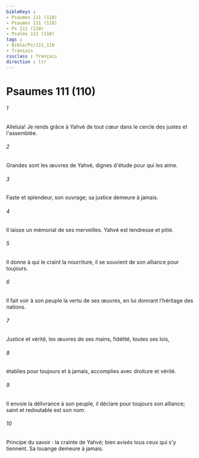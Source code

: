 ```yaml
---
bibleKeys : 
- Psaumes 111 (110)
- Psaumes 111 (110)
- Ps 111 (110)
- Psalms 111 (110)
tags : 
- Bible/Ps/111_110
- français
cssclass : français
direction : ltr
---
```


# Psaumes 111 (110)

###### 1
Alleluia! Je rends grâce à Yahvé de tout cœur dans le cercle des justes et l'assemblée.
###### 2
Grandes sont les œuvres de Yahvé, dignes d'étude pour qui les aime.
###### 3
Faste et splendeur, son ouvrage; sa justice demeure à jamais.
###### 4
Il laisse un mémorial de ses merveilles. Yahvé est tendresse et pitié.
###### 5
Il donne à qui le craint la nourriture, il se souvient de son alliance pour toujours.
###### 6
Il fait voir à son peuple la vertu de ses œuvres, en lui donnant l'héritage des nations.
###### 7
Justice et vérité, les œuvres de ses mains, fidélité, toutes ses lois,
###### 8
établies pour toujours et à jamais, accomplies avec droiture et vérité.
###### 9
Il envoie la délivrance à son peuple, il déclare pour toujours son alliance; saint et redoutable est son nom.
###### 10
Principe du savoir : la crainte de Yahvé; bien avisés tous ceux qui s'y tiennent. Sa louange demeure à jamais.
